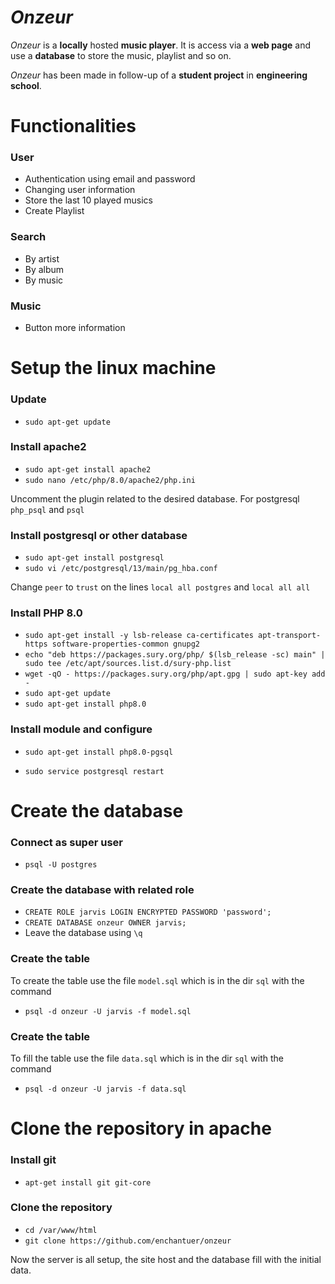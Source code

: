 # _Onzeur_

_Onzeur_ is a **locally** hosted **music player**.
It is access via a **web page** and use a **database** to store the music, playlist and so on.

_Onzeur_ has been made in follow-up of a **student project** in **engineering school**.

# Functionalities
### User
- Authentication using email and password
- Changing user information
- Store the last 10 played musics
- Create Playlist
### Search
- By artist
- By album
- By music
### Music
- Button more information

# Setup the linux machine

### Update
- `sudo apt-get update`

### Install apache2
- `sudo apt-get install apache2`
- `sudo nano /etc/php/8.0/apache2/php.ini`

Uncomment the plugin related to the desired database. For postgresql `php_psql` and `psql`


### Install postgresql or other database
- `sudo apt-get install postgresql`
- `sudo vi /etc/postgresql/13/main/pg_hba.conf`

Change `peer` to `trust` on the lines `local all postgres` and `local all all`

### Install PHP 8.0
- `sudo apt-get install -y lsb-release ca-certificates apt-transport-https software-properties-common gnupg2`
- `echo "deb https://packages.sury.org/php/ $(lsb_release -sc) main" | sudo tee /etc/apt/sources.list.d/sury-php.list`
- `wget -qO - https://packages.sury.org/php/apt.gpg | sudo apt-key add -`
- `sudo apt-get update`
- `sudo apt-get install php8.0`

### Install module and configure
- `sudo apt-get install php8.0-pgsql`

- `sudo service postgresql restart`


# Create the database

### Connect as super user
- `psql -U postgres`

### Create the database with related role
- `CREATE ROLE jarvis LOGIN ENCRYPTED PASSWORD 'password';`
- `CREATE DATABASE onzeur OWNER jarvis;`
- Leave the database using `\q`

### Create the table
To create the table use the file `model.sql` which is in the dir `sql` with the command
- `psql -d onzeur -U jarvis -f model.sql`
### Create the table
To fill the table use the file `data.sql` which is in the dir `sql` with the command
- `psql -d onzeur -U jarvis -f data.sql`

# Clone the repository in apache
### Install git
- `apt-get install git git-core`
### Clone the repository
- `cd /var/www/html`
- `git clone https://github.com/enchantuer/onzeur`

Now the server is all setup, the site host and the database fill with the initial data.